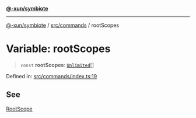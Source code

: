 [**@-xun/symbiote**](../../../README.md)

***

[@-xun/symbiote](../../../README.md) / [src/commands](../README.md) / rootScopes

# Variable: rootScopes

> `const` **rootScopes**: [`Unlimited`](../../configure/enumerations/UnlimitedGlobalScope.md#unlimited)[]

Defined in: [src/commands/index.ts:19](https://github.com/Xunnamius/symbiote/blob/99b7edbb8da48599bbf2df3d7283dc44dcebb760/src/commands/index.ts#L19)

## See

[RootScope](../../configure/enumerations/UnlimitedGlobalScope.md)
